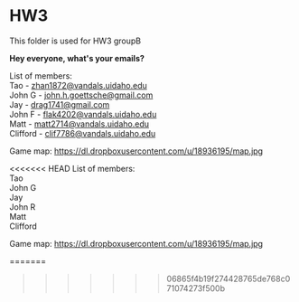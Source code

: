 HW3
===

This folder is used for HW3 groupB

<b>Hey everyone, what's your emails?</b>

List of members: </br>
Tao  - zhan1872@vandals.uidaho.edu <br/>
John G - john.h.goettsche@gmail.com<br/>
Jay - drag1741@gmail.com<br/>
John F - flak4202@vandals.uidaho.edu <br/>
Matt - matt2714@vandals.uidaho.edu<br/> 
Clifford - clif7786@vandals.uidaho.edu<br/>

Game map:
https://dl.dropboxusercontent.com/u/18936195/map.jpg

<<<<<<< HEAD
List of members: </br>
Tao <br/>
John G <br/>
Jay <br/>
John R <br/>
Matt <br/>
Clifford <br/>

Game map:
https://dl.dropboxusercontent.com/u/18936195/map.jpg

=======
>>>>>>> 06865f4b19f274428765de768c071074273f500b

